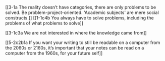 [[3-1a The reality doesn’t have categories, there are only problems to be solved. Be problem-project-oriented. 'Academic subjects' are mere social constructs.]]
[[1-1c4b You always have to solve problems, including the problems of what problems to solve]]

[[3-1c3a We are not interested in where the knowledge came from]]

[[5-2c2b1a If you want your writing to still be readable on a computer from the 2060s or 2160s, it’s important that your notes can be read on a computer from the 1960s, for your future self]]
